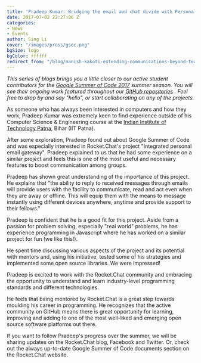 ```yaml
---
title: 'Pradeep Kumar: Bridging the email and chat divide with Personal Gateway'
date: 2017-07-02 22:27:06 Z
categories:
- News
- Events
author: Sing Li
cover: "/images/press/gsoc.png"
bgSize: logo
bgColor: ffffff
redirect_from: "/blog/manish-kakoti-extending-communications-beyond-teams-with-rocketchat-federation"
---
```


_This series of blogs brings you a little closer to our active student contributors for the [Google Summer of Code 2017](https://rocket.chat/docs/contributing/google-summer-of-code) summer season. You will see their ongoing work featured throughout our [GitHub repositories](https://github.com/RocketChat) . Feel free to drop by and say "hello", or start collaborating on any of the projects._

As someone who has always been interested in computers and how they work, Pradeep Kumar was extremely keen to find experience outside of his Computer Science & Engineering course at the [Indian Institute of Technology Patna](https://iitp.ac.in/), Bihar (IIT Patna). 

After some exploration, Pradeep found out about Google Summer of Code and was especially interested in Rocket.Chat's project "Integrated personal email gateway". Pradeep explained to us that he had some experience on a similar project and feels this is one of the most useful and necessary features to boost communication among groups.

Pradeep has shown great understanding of the importance of this project. He explains that "the ability to reply to received messages through emails will provide users with the facility to communicate, read and act even when they are away or offline. This will equip them with the means to message instantly using different devices anywhere, anytime and provide support to their fellows."

Pradeep is confident that he is a good fit for this project. Aside from a passion for problem solving, especially "real world" problems, he has experience programming in Javascript where he has worked on a similar project for fun (we like this!).

He spent time discussing various aspects of the project and its potential with mentors and, using his initiative, tested some of his strategies and implemented some open source libraries. We were impressed!

Pradeep is excited to work with the Rocket.Chat community and embracing the opportunity to understand and learn industry-level programming standards and different technologies. 

He feels that being mentored by Rocket.Chat is a great step towards moulding his career in programming. He recognizes that the active community on GitHub means there is great opportunity for learning, improving and adding to one of the most well-liked and emerging open source software platforms out there.

If you want to follow Pradeep's progress over the summer, we will be sharing updates on the Rocket.Chat blog, Facebook and Twitter. Or, check out the always up-to-date Google Summer of Code documents section on the Rocket.Chat website.
